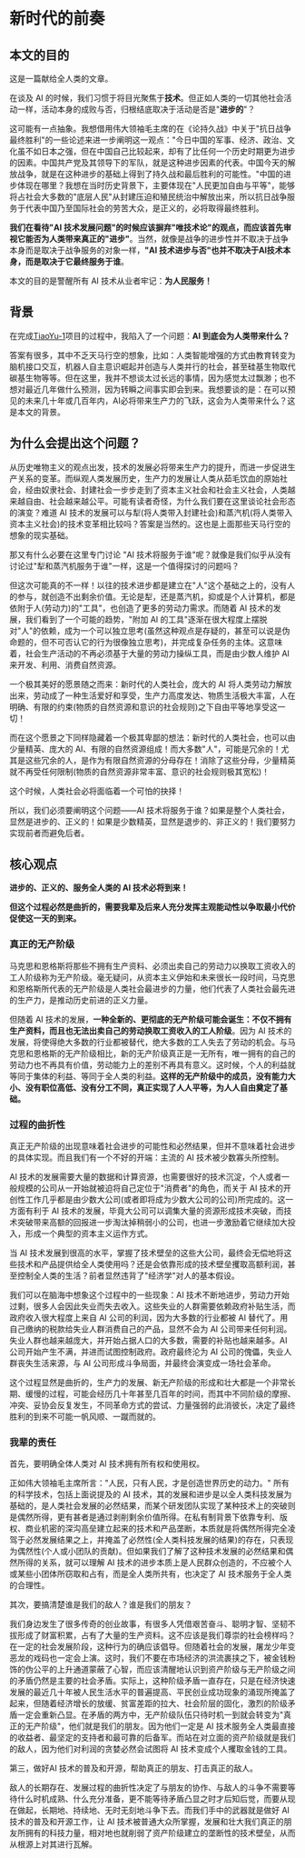 # 新时代的前奏

## 本文的目的

这是一篇献给全人类的文章。

在谈及 AI 的时候，我们习惯于将目光聚焦于**技术**。但正如人类的一切其他社会活动一样，活动本身的成败与否，归根结底取决于活动是否是"**进步的**"？

这可能有一点抽象。我想借用伟大领袖毛主席的在《论持久战》中关于"抗日战争最终胜利"的一些论述来进一步阐明这一观点："今日中国的军事、经济、政治、文化虽不如日本之强，但在中国自己比较起来，却有了比任何一个历史时期更为进步的因素。中国共产党及其领导下的军队，就是这种进步因素的代表。中国今天的解放战争，就是在这种进步的基础上得到了持久战和最后胜利的可能性。"中国的进步体现在哪里？我想在当时历史背景下，主要体现在"人民更加自由与平等"，能够将占社会大多数的"底层人民"从封建压迫和殖民统治中解放出来，所以抗日战争服务于代表中国乃至国际社会的劳苦大众，是正义的，必将取得最终胜利。

**我们在看待"AI 技术发展问题"的时候应该摒弃"唯技术论"的观点，而应该首先审视它能否为人类带来真正的"进步"**。当然，就像是战争的进步性并不取决于战争本身而是取决于战争服务的对象一样，**"AI 技术进步与否"也并不取决于AI技术本身，而是取决于它最终服务于谁**。

本文的目的是警醒所有 AI 技术从业者牢记：**为人民服务！**

## 背景

在完成[TiaoYu-1](https://github.com/tiaoyu1122/TiaoYu-1)项目的过程中，我陷入了一个问题：**AI 到底会为人类带来什么？**

答案有很多，其中不乏天马行空的想象，比如：人类智能增强的方式由教育转变为脑机接口交互，机器人自主意识崛起并创造与人类并行的社会，甚至硅基生物取代碳基生物等等。但在这里，我并不想谈太过长远的事情，因为感觉太过飘渺；也不想对最近几年做什么预测，因为转瞬之间事实即会到来。我想要谈的是：在可以预见的未来几十年或几百年内，AI必将带来生产力的飞跃，这会为人类带来什么？这是本文的背景。

## 为什么会提出这个问题？

从历史唯物主义的观点出发，技术的发展必将带来生产力的提升，而进一步促进生产关系的变革。而纵观人类发展历史，生产力的发展让人类从茹毛饮血的原始社会，经由奴隶社会、封建社会一步步走到了资本主义社会和社会主义社会，人类越来越自由、社会越来越公平。可能有读者奇怪，为什么我们要在这里谈论社会形态的演变？难道 AI 技术的发展可以与犁(将人类带入封建社会)和蒸汽机(将人类带入资本主义社会)的技术变革相比较吗？答案是当然的。这也是上面那些天马行空的想象的现实基础。

那又有什么必要在这里专门讨论 "AI 技术将服务于谁"呢？就像是我们似乎从没有讨论过"犁和蒸汽机服务于谁"一样，这是一个值得探讨的问题吗？

但这次可能真的不一样！以往的技术进步都是建立在"人"这个基础之上的，没有人的参与，就创造不出剩余价值。无论是犁，还是蒸汽机，抑或是个人计算机，都是依附于人(劳动力)的"工具"，也创造了更多的劳动力需求。而随着 AI 技术的发展，我们看到了一个可能的趋势，"附加 AI 的工具"逐渐在很大程度上摆脱对"人"的依赖，成为一个可以独立思考(虽然这种观点是存疑的，甚至可以说是伪命题的，但不可否认它的行为很像独立思考)，并完成复杂任务的主体。这意味着，社会生产活动的不再必须基于大量的劳动力操纵工具，而是由少数人维护 AI 来开发、利用、消费自然资源。

一个极其美好的愿景随之而来：新时代的人类社会，庞大的 AI 将人类劳动力解放出来，劳动成了一种生活爱好和享受，生产力高度发达、物质生活极大丰富，人在明确、有限的约束(物质的自然资源和意识的社会规则)之下自由平等地享受这一切！

而在这个愿景之下同样隐藏着一个极其卑鄙的想法：新时代的人类社会，也可以由少量精英、庞大的 AI、有限的自然资源组成！而大多数"人"，可能是冗余的！尤其是这些冗余的人，是作为有限自然资源的分母存在！消除了这些分母，少量精英就不再受任何限制(物质的自然资源非常丰富、意识的社会规则极其宽松)！

这个时候，人类社会必将面临着一个可怕的抉择！

所以，我们必须要阐明这个问题——AI 技术将服务于谁？如果是整个人类社会，显然是进步的、正义的！如果是少数精英，显然是退步的、非正义的！我们要努力实现前者而避免后者。

## 核心观点

**进步的、正义的、服务全人类的 AI 技术必将到来！**

**但这个过程必然是曲折的，需要我辈及后来人充分发挥主观能动性以争取最小代价促使这一天的到来。**

### 真正的无产阶级

马克思和恩格斯将那些不拥有生产资料、必须出卖自己的劳动力以换取工资收入的工人阶级称为无产阶级。毫无疑问，从资本主义伊始和未来很长一段时间，马克思和恩格斯所代表的无产阶级是人类社会最进步的力量，他们代表了人类社会最先进的生产力，是推动历史前进的正义力量。

但随着 AI 技术的发展，**一种全新的、更彻底的无产阶级可能会诞生：不仅不拥有生产资料，而且也无法出卖自己的劳动换取工资收入的工人阶级**。因为 AI 技术的发展，将使得绝大多数的行业都被替代，绝大多数的工人失去了劳动的机会。与马克思和恩格斯的无产阶级相比，新的无产阶级真正是一无所有，唯一拥有的自己的劳动力也不再具有价值，劳动能力上的差别不再具有意义。这时候，个人的利益就等同于集体的利益、等同于全人类的利益。**这样的无产阶级中的成员，没有能力大小、没有职位高低、没有分工不同，真正实现了人人平等，为人人自由奠定了基础。**

### 过程的曲折性

真正无产阶级的出现意味着社会进步的可能性和必然结果，但并不意味着社会进步的具体实现。而且我们有一个不好的开端：主流的 AI 技术被少数寡头所控制。

AI 技术的发展需要大量的数据和计算资源，也需要很好的技术沉淀，个人或者一般规模的公司从一开始就被迫将自己定位于"消费者"的角色，而关于 AI 技术的开创性工作几乎都是由少数大公司(或者即将成为少数大公司的公司)所完成的。这一方面有利于 AI 技术的发展，毕竟大公司可以调集大量的资源形成技术突破，而技术突破带来高额的回报进一步淘汰掉稍弱小的公司，也进一步激励着它继续加大投入，形成一个典型的资本主义运作方式。

当 AI 技术发展到很高的水平，掌握了技术壁垒的这些大公司，最终会无偿地将这些技术和产品提供给全人类使用吗？还是会依靠形成的技术壁垒攫取高额利润，甚至控制全人类的生活？前者显然违背了"经济学"对人的基本假设。

我们可以在脑海中想象这个过程中的一些现象：AI 技术不断地进步，劳动力开始过剩，很多人会因此失业而失去收入。这些失业的人群需要依赖政府补贴生活，而政府收入很大程度上来自 AI 公司的利润，因为大多数的行业都被 AI 替代了。用自己缴纳的税款给失业人群消费自己的产品，显然不会为 AI 公司带来任何利润。失业人群也越来越庞大，并开始占据人口的大多数，需要的补贴也越来越多。AI 公司开始产生不满，并进而试图控制政府。政府最终沦为 AI 公司的傀儡，失业人群丧失生活来源，与 AI 公司形成斗争局面，并最终会演变成一场社会革命。

这个过程显然是曲折的，生产力的发展、新无产阶级的形成和壮大都是一个非常长期、缓慢的过程，可能会经历几十年甚至几百年的时间，而其中不同阶级的摩擦、冲突、妥协会反复发生，不同革命方式的尝试、力量强弱的此消彼长，决定了最终胜利的到来不可能一帆风顺、一蹴而就的。

### 我辈的责任

首先，要明确全体人类对 AI 技术拥有所有权和使用权。

正如伟大领袖毛主席所言："人民，只有人民，才是创造世界历史的动力。" 所有的科学技术，包括上面说提及的 AI 技术，其的发展和进步是以全人类科技发展为基础的，是人类社会发展的必然结果，而某个研发团队实现了某种技术上的突破则是偶然所得，更有甚者是通过剥削剩余价值所得。在私有制背景下依靠专利、版权、商业机密的深沟高垒建立起来的技术和产品垄断，本质就是将偶然所得完全凌驾于必然发展结果之上，并掩盖了必然性(全人类科技发展的结果)的存在，只表现为偶然性(个人或小团队的贡献)。但如果我们了解了这种技术发展的必然结果和偶然所得的关系，就可以理解 AI 技术的进步本质上是人民群众创造的，不应被个人或某些小团体所窃取和占有，而是全人类所共有，也决定了 AI 技术服务于全人类的合理性。

其次，要搞清楚谁是我们的敌人？谁是我们的朋友？

我们身边发生了很多传奇的创业故事，有很多人凭借艰苦奋斗、聪明才智、坚韧不拔形成了财富积累，占有了大量的生产资料。这不应该是我们尊崇的社会榜样吗？在一定的社会发展阶段，这种行为的确应该倡导。但随着社会的发展，屠龙少年变恶龙的戏码也一定会上演。这时，我们不要在市场经济的洪流裹挟之下，被金钱粉饰的伪公平的上升通道蒙蔽了心智，而应该清醒地认识到资产阶级与无产阶级之间的矛盾仍然是主要的社会矛盾。实际上，这种阶级矛盾一直存在，只是在经济快速发展的最近几十年被人民生活水平的普遍提高、平民创业成功现象的涌现所掩盖了起来，但随着经济增长的放缓、贫富差距的拉大、社会阶层的固化，激烈的阶级矛盾一定会重新凸显。在矛盾的两方中，无产阶级队伍只待时机一到就会转变为"真正的无产阶级"，他们就是我们的朋友。因为他们一定是 AI 技术服务全人类最直接的收益者、最坚定的支持者和最可靠的后备军。而站在对立面的资产阶级就是我们的敌人，因为他们对利润的贪婪必然会试图将 AI 技术变成个人攫取金钱的工具。

第三，做好AI 技术的普及和开源，帮助真正的朋友、打击真正的敌人。

敌人的长期存在、发展过程的曲折性决定了与朋友的协作、与敌人的斗争不需要等待什么时机成熟、什么充分准备，更不能等待矛盾凸显之时才后知后觉，而要从现在做起，长期地、持续地、无时无刻地斗争下去。而我们手中的武器就是做好 AI 技术的普及和开源工作，让 AI 技术被普通大众所掌握，发展和壮大我们真正的朋友所拥有的科技力量，相对地也就削弱了资产阶级建立的垄断性的技术壁垒，从而从根源上对其进行瓦解。

